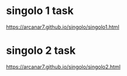 # singolo 1 task
https://arcanar7.github.io/singolo/singolo1.html

# singolo 2 task
https://arcanar7.github.io/singolo/singolo2.html
